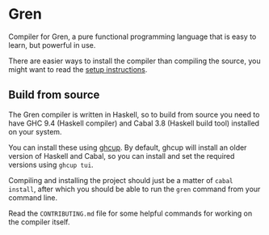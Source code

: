 # Gren

Compiler for Gren, a pure functional programming language that is easy to learn, but powerful in use.

There are easier ways to install the compiler than compiling the source, you might want to read the [setup instructions](https://gren-lang.org/install).

## Build from source

The Gren compiler is written in Haskell, so to build from source you need to have GHC 9.4 (Haskell compiler) and Cabal 3.8 (Haskell build tool) installed on your system.

You can install these using [ghcup](https://www.haskell.org/ghcup/). By default, ghcup will install an older version of Haskell and Cabal, so you can install and set the required versions using `ghcup tui`.

Compiling and installing the project should just be a matter of `cabal install`, after which you should be able to run the `gren` command from your command line.

Read the `CONTRIBUTING.md` file for some helpful commands for working on the compiler itself.
